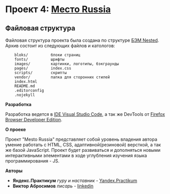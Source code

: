 # Проект 4: [Место Russia](https://v1ktorbro.github.io/mesto/)

## Файловая структура
Файловая структура проекта была создана по структуре [БЭМ Nested](https://ru.bem.info/methodology/filestructure/). Архив состоит из следующих файлов и катологов:

        bloks/          блоки страниц
        fonts/          шрифты
        images/         картинки, логотипы, бэкграунды
        pages/          index.css
        scripts/        скрипты
        vendor/         папка для сторонних стилей
        index.html
        README.md
        .editorconfig
        .nojekyll


**Разработка**

Разработка ведется в [IDE Visual Studio Code](https://visualstudio.microsoft.com/ru/vs/), а так же DevTools от [Firefox Browser Developer Edition](https://www.mozilla.org/ru/firefox/developer/).

**О проеке**

Проект "Mesto Russia" представляет собой уровень владения автора умение работать с HTML, CSS, адаптивной(резиновой) версткой, а так же базой JavaScript. Проект будет развиваться и дополняться новыми интерактивными элементами в ходе углубления изучения языка программирования - JS.

**Авторы**
* **Яндекс.Практикум** *гуру и наставник* - [Yandex.Practikum](https://praktikum.yandex.ru)
* **Виктор Абросимов** *писарь* - [linkedin](https://www.linkedin.com/in/victor-abrosimov-631b6b1a4/)



